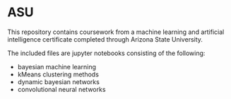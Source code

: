# ASU

This repository contains coursework from a machine learning and artificial intelligence certificate completed through Arizona State University.

The included files are jupyter notebooks consisting of the following:
- bayesian machine learning
- kMeans clustering methods
- dynamic bayesian networks
- convolutional neural networks
